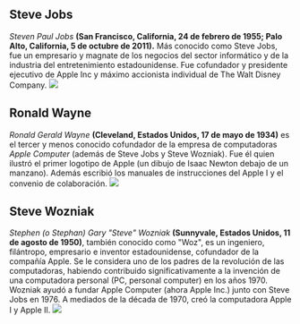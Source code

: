 ## Steve Jobs
 *Steven Paul Jobs*  **(San Francisco, California, 24 de febrero de 1955; Palo Alto, California, 5 de octubre de 2011).**
 Más conocido como Steve Jobs, fue un empresario y magnate de los negocios del sector informático y de la industria del entretenimiento estadounidense. Fue cofundador y presidente ejecutivo de Apple Inc​ y máximo accionista individual de The Walt Disney Company.
 ![](https://upload.wikimedia.org/wikipedia/commons/thumb/b/b9/Steve_Jobs_Headshot_2010-CROP.jpg/240px-Steve_Jobs_Headshot_2010-CROP.jpg)

## Ronald Wayne
*Ronald Gerald Wayne* **(Cleveland, Estados Unidos, 17 de mayo de 1934)** es el tercer y menos conocido cofundador de la empresa de computadoras *Apple Computer* (además de Steve Jobs y Steve Wozniak). Fue él quien ilustró el primer logotipo de Apple (un dibujo de Isaac Newton debajo de un manzano). Además escribió los manuales de instrucciones del Apple I y el convenio de colaboración.
![](https://crunchbase-production-res.cloudinary.com/image/upload/c_thumb,h_256,w_256,f_auto,g_faces,z_0.7,q_auto:eco/v1428052296/rcd1tbuxa25wh6nam4j0.png)

## Steve Wozniak
*Stephen (o Stephan) Gary "Steve" Wozniak* **(Sunnyvale, Estados Unidos, 11 de agosto de 1950)**, también conocido como "Woz", es un ingeniero, filántropo, empresario e inventor estadounidense, cofundador de la compañía Apple. Se le considera uno de los padres de la revolución de las computadoras, habiendo contribuido significativamente a la invención de una computadora personal (PC, personal computer) en los años 1970. Wozniak ayudó a fundar Apple Computer (ahora Apple Inc.) junto con Steve Jobs en 1976. A mediados de la década de 1970, creó la computadora Apple I y Apple II.
![](https://upload.wikimedia.org/wikipedia/commons/thumb/f/f6/Steve_Wozniak.jpg/220px-Steve_Wozniak.jpg)
